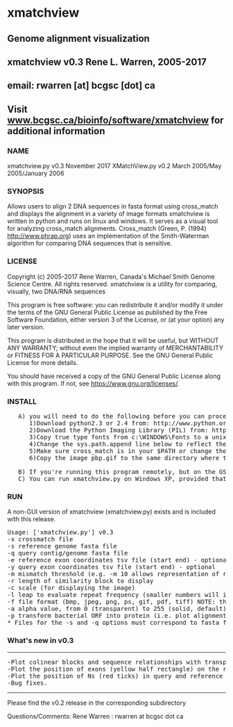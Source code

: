 # xmatchview
## Genome alignment visualization
## xmatchview v0.3 Rene L. Warren, 2005-2017
## email: rwarren [at] bcgsc [dot] ca
## Visit www.bcgsc.ca/bioinfo/software/xmatchview for additional information

### NAME
   xmatchview.py v0.3  November 2017
   XMatchView.py v0.2  March 2005/May 2005/January 2006

### SYNOPSIS
   Allows users to align 2 DNA sequences in fasta format using cross_match and displays the alignment in a variety of image formats
   xmatchview is written in python and runs on linux and windows. It serves as a visual tool for analyzing cross_match alignments. Cross_match (Green, P. (1994) http://www.phrap.org) uses an implementation of the Smith-Waterman algorithm for comparing DNA sequences that is sensitive.

### LICENSE
   Copyright (c) 2005-2017 Rene Warren, Canada's Michael Smith Genome Science Centre.  All rights reserved.
   xmatchview is a utility for comparing, visually, two DNA/RNA sequences

   This program is free software: you can redistribute it and/or modify
   it under the terms of the GNU General Public License as published by
   the Free Software Foundation, either version 3 of the License, or
   (at your option) any later version.

   This program is distributed in the hope that it will be useful,
   but WITHOUT ANY WARRANTY; without even the implied warranty of
   MERCHANTABILITY or FITNESS FOR A PARTICULAR PURPOSE.  See the
   GNU General Public License for more details.

   You should have received a copy of the GNU General Public License
   along with this program.  If not, see <https://www.gnu.org/licenses/>.


### INSTALL
<pre>
   A) you will need to do the following before you can proceed:
      1)Download python2.3 or 2.4 from: http://www.python.org/ and change the shebang line to reflect this
      2)Download the Python Imaging Library (PIL) from: http://www.pythonware.com/products/pil/
      3)Copy true type fonts from c:\WINDOWS\Fonts to a unix directory and change the line truetype= below to reflect the location of your ttf
      4)Change the sys.path.append line below to reflect the location of PIL
      5)Make sure cross_match is in your $PATH or change the line cross_match_exec= below
      6)Copy the image pbp.gif to the same directory where the XMatchView.py program resides, make a fake gif with that name or comment the whole "###Just for fun code block" below

   B) If you're running this program remotely, but on the GSC servers make sure you are running it on xhost01.bcgsc.ca
   C) You can run xmatchview.py on Windows XP, provided that you have installed python and PIL and that you changed the script line that specifies the location of the fonts to reflect their location in your windows computer. However, you won't be able to run crossmatch with it, unless you have obtained cross_match for windows.
</pre>

### RUN

A non-GUI version of xmatchview (xmatchview.py) exists and is included with this release.

<pre>
Usage: ['xmatchview.py'] v0.3
-x crossmatch file
-s reference genome fasta file
-q query contig/genome fasta file
-e reference exon coordinates tsv file (start end) - optional
-y query exon coordinates tsv file (start end) - optional
-m mismatch threshold (e.g. -m 10 allows representation of repeats having up to 10% mismatch
-r length of similarity block to display
-c scale (for displaying the image)
-l leap to evaluate repeat frequency (smaller numbers will increase the resolution, but will affect drastically the run time.  recommended -l=50)
-f file format (bmp, jpeg, png, ps, gif, pdf, tiff) NOTE: the png, ps, tiff and bmp are much better.
-a alpha value, from 0 (transparent) to 255 (solid, default)
-p transform bacterial ORF into protein (i.e. plot alignment between ORF products? 1/0)
* Files for the -s and -q options must correspond to fasta files used to run cross_match
</pre>

### What's new in v0.3
------------------
<pre>
-Plot colinear blocks and sequence relationships with transparent color (alpha, supplied with -a).
-Plot the position of exons (yellow half rectangle) on the reference and query DNA segments (-e and -y arguments, optional).
-Plot the position of Ns (red ticks) in query and reference sequences .
-Bug fixes.
</pre>
---
Please find the v0.2 release in the corresponding subdirectory

Questions/Comments: Rene Warren : rwarren at bcgsc dot ca
